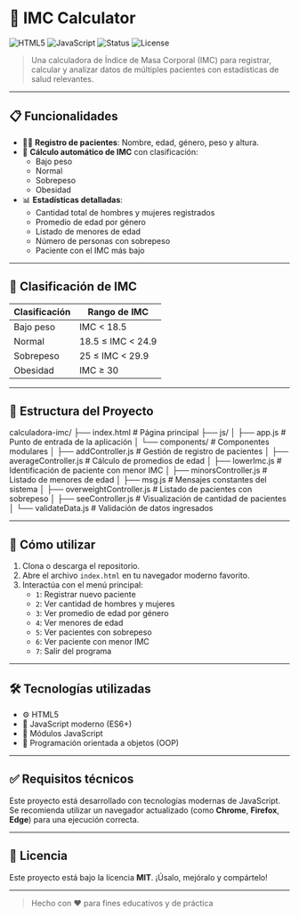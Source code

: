 # 🧮 IMC Calculator

![HTML5](https://img.shields.io/badge/HTML5-E34F26?style=for-the-badge&logo=html5&logoColor=white)
![JavaScript](https://img.shields.io/badge/JavaScript-ES6+-F7DF1E?style=for-the-badge&logo=javascript&logoColor=black)
![Status](https://img.shields.io/badge/Project-Active-brightgreen?style=for-the-badge)
![License](https://img.shields.io/badge/License-MIT-blue?style=for-the-badge)

> Una calculadora de Índice de Masa Corporal (IMC) para registrar, calcular y analizar datos de múltiples pacientes con estadísticas de salud relevantes.

---

## 📋 Funcionalidades

- 🧍‍♂️ **Registro de pacientes**: Nombre, edad, género, peso y altura.
- 🧮 **Cálculo automático de IMC** con clasificación:
  - Bajo peso
  - Normal
  - Sobrepeso
  - Obesidad
- 📊 **Estadísticas detalladas**:
  - Cantidad total de hombres y mujeres registrados
  - Promedio de edad por género
  - Listado de menores de edad
  - Número de personas con sobrepeso
  - Paciente con el IMC más bajo

---

## 🧠 Clasificación de IMC

| Clasificación   | Rango de IMC     |
|----------------|------------------|
| Bajo peso      | IMC < 18.5       |
| Normal         | 18.5 ≤ IMC < 24.9|
| Sobrepeso      | 25 ≤ IMC < 29.9  |
| Obesidad       | IMC ≥ 30         |

---

## 📂 Estructura del Proyecto

calculadora-imc/
├── index.html                  # Página principal
├── js/
│   ├── app.js                  # Punto de entrada de la aplicación
│   └── components/             # Componentes modulares
│       ├── addController.js    # Gestión de registro de pacientes
│       ├── averageController.js # Cálculo de promedios de edad
│       ├── lowerImc.js         # Identificación de paciente con menor IMC
│       ├── minorsController.js # Listado de menores de edad
│       ├── msg.js              # Mensajes constantes del sistema
│       ├── overweightController.js # Listado de pacientes con sobrepeso
│       ├── seeController.js    # Visualización de cantidad de pacientes
│       └── validateData.js     # Validación de datos ingresados

---
## 🚀 Cómo utilizar

1. Clona o descarga el repositorio.
2. Abre el archivo `index.html` en tu navegador moderno favorito.
3. Interactúa con el menú principal:
   - `1`: Registrar nuevo paciente
   - `2`: Ver cantidad de hombres y mujeres
   - `3`: Ver promedio de edad por género
   - `4`: Ver menores de edad
   - `5`: Ver pacientes con sobrepeso
   - `6`: Ver paciente con menor IMC
   - `7`: Salir del programa

---

## 🛠️ Tecnologías utilizadas

- ⚙️ HTML5
- 🧠 JavaScript moderno (ES6+)
- 🧩 Módulos JavaScript
- 🔁 Programación orientada a objetos (OOP)

---

## ✅ Requisitos técnicos

Este proyecto está desarrollado con tecnologías modernas de JavaScript. Se recomienda utilizar un navegador actualizado (como **Chrome**, **Firefox**, **Edge**) para una ejecución correcta.

---

## 📄 Licencia

Este proyecto está bajo la licencia **MIT**. ¡Úsalo, mejóralo y compártelo!

---

> Hecho con ❤️ para fines educativos y de práctica

